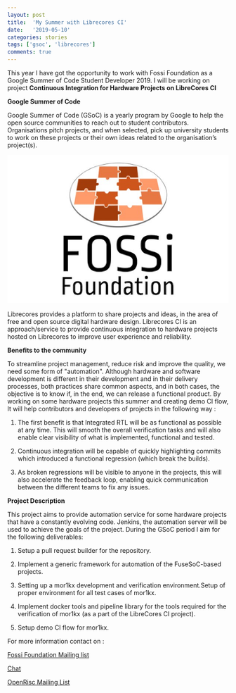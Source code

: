 ```yaml
---
layout: post
title:  'My Summer with Librecores CI'
date:   '2019-05-10'
categories: stories
tags: ['gsoc', 'librecores']
comments: true
---
```


This year I have got the opportunity to work with Fossi Foundation as a Google Summer of Code Student Developer 2019. 
I will be working on project <strong>Continuous Integration for Hardware Projects on LibreCores CI</strong>

<strong>Google Summer of Code</strong>

Google Summer of Code (GSoC) is a yearly program by Google to help the open source communities to 
reach out to student contributors. Organisations pitch projects, and when selected, pick up university students to work on 
these projects or their own ideas related to the organisation’s project(s).

<div class="image">
    <a href="/public/img/fossi.jpg">
        <img alt="'Project metrics' tab" src="/public/img/fossi.jpg" />
    </a>
</div>

Librecores provides a platform to share projects and ideas, in the area of free and open source digital hardware design. 
Librecores CI is an approach/service to provide continuous integration to hardware projects hosted on Librecores to 
improve user experience and reliability. 

<strong>Benefits to the community</strong>

To streamline project management, reduce risk and improve the quality, we need some form of "automation". 
Although hardware and software development is different in their development and in their delivery processes, 
both practices share common aspects, and in both cases, the objective is to know if,
in the end, we can release a functional product. By working on some hardware projects this summer and creating demo CI flow, 
It will help contributors and developers of  projects in the following way : 

1) The first benefit is that Integrated RTL will be as functional as possible at any time.
This will smooth the overall verification tasks and will also enable clear visibility of what is implemented, functional and 
tested.

2) Continuous integration will be capable of quickly highlighting commits which introduced a functional regression 
(which break the builds).

3) As broken regressions will be visible to anyone in the projects, this will also accelerate the feedback loop, enabling quick communication between the different teams to fix any issues.


<strong>Project Description</strong>

This project aims to provide automation service for some hardware projects that 
have a constantly evolving code. Jenkins, the automation server will be used to achieve the goals of the project.
During the GSoC period I aim for the following deliverables:

1) Setup a pull request builder for the repository.

2) Implement a generic framework for automation of the FuseSoC-based projects.

3) Setting up a mor1kx development and verification environment.Setup of proper environment for all test cases of mor1kx.

4) Implement docker tools and pipeline library for the tools required for the verification of mor1kx
(as a part of the LibreCores CI project).

5) Setup demo CI flow for mor1kx.

For more information contact on : 

<a href="https://lists.librecores.org/listinfo/discussion">Fossi Foundation Mailing list </a>

<a href="https://gitter.im/librecores/librecores-ci">Chat</a>

<a href="https://lists.librecores.org/listinfo/OpenRISC">OpenRisc Mailing List</a>

